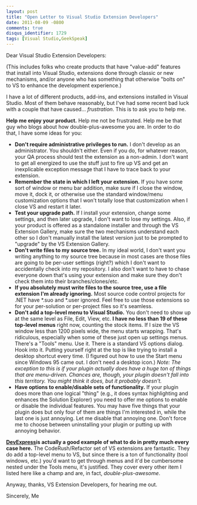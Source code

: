 ```yaml
---
layout: post
title: "Open Letter to Visual Studio Extension Developers"
date: 2011-08-09 -0800
comments: true
disqus_identifier: 1729
tags: [Visual Studio,GeekSpeak]
---
```

Dear Visual Studio Extension Developers:

(This includes folks who create products that have "value-add" features
that install into Visual Studio, extensions done through classic or new
mechanisms, and/or anyone who has something that otherwise "bolts on" to
VS to enhance the development experience.)

I have a lot of different products, add-ins, and extensions installed in
Visual Studio. Most of them behave reasonably, but I've had some recent
bad luck with a couple that have caused... *frustration*. This is to ask
you to help me.

**Help me enjoy your product.** Help me not be frustrated. Help me be
that guy who blogs about how double-plus-awesome you are. In order to do
that, I have some ideas for you:

-   **Don't require administrative privileges to run.** I don't develop
    as an administrator. You shouldn't either. Even if you do, for
    whatever reason, your QA process should test the extension as a
    non-admin. I don't want to get all energized to use the stuff just
    to fire up VS and get an inexplicable exception message that I have
    to trace back to your extension.
-   **Remember the state in which I left your extension.** If you have
    some sort of window or menu bar addition, make sure if I close the
    window, move it, dock it, or otherwise use the standard window/menu
    customization options that I won't totally lose that customization
    when I close VS and restart it later.
-   **Test your upgrade path.** If I install your extension, change some
    settings, and then later upgrade, I don't want to lose my settings.
    Also, if your product is offered as a standalone installer and
    through the VS Extension Gallery, make sure the two mechanisms
    understand each other so I don't manually install the latest version
    just to be prompted to "upgrade" by the VS Extension Gallery.
-   **Don't write files to my source tree.** In my ideal world, I don't
    want you writing anything to my source tree because in most cases
    are those files are going to be per-user settings (right?) which I
    don't want to accidentally check into my repository. I also don't
    want to have to chase everyone down that's using your extension and
    make sure they don't check them into their branches/clones/etc.
-   **If you absolutely must write files to the source tree, use a file
    extension I'm already ignoring.** Most source code control projects
    for .NET have \*.suo and \*.user ignored. Feel free to use those
    extensions so for your per-solution or per-project files so it's
    seamless.
-   **Don't add a top-level menu to Visual Studio.** You don't need to
    show up at the same level as File, Edit, View, etc. **I have no less
    than 19 of these top-level menus** right now, counting the stock
    items. If I size the VS window less than 1200 pixels wide, the menu
    starts wrapping. That's ridiculous, especially when some of these
    just open up settings menus. There's a "Tools" menu. Use it. There
    is a standard VS options dialog. Hook into it. Putting yourself
    right at the top is like trying to install a desktop shortcut every
    time. (I figured out how to use the Start menu since Windows 95 came
    out. I don't need a desktop icon.) *Note: The exception to this is
    if your plugin actually does have a huge ton of things that are
    menu-driven. Chances are, though, your plugin doesn't fall into this
    territory. You might think it does, but it probably doesn't.*
-   **Have options to enable/disable sets of functionality.** If your
    plugin does more than one logical "thing" (e.g., it does syntax
    highlighting and enhances the Solution Explorer) you need to offer
    me options to enable or disable the individual features. You may
    have five things that your plugin does but only four of them are
    things I'm interested in, while the last one is just annoying. Let
    me disable that annoying one. Don't force me to choose between
    uninstalling your plugin or putting up with annoying behavior.

[**DevExpress**](http://www.devexpress.com)**is actually a good example
of what to do in pretty much every case here.** The CodeRush/Refactor
set of VS extensions are fantastic. They do add a top-level menu to VS,
but since there is a ton of functionality (tool windows, etc.) you'd
want to get through menus and it'd be cumbersome nested under the Tools
menu, it's justified. They cover every other item I listed here like a
champ and are, in fact, *double-plus-awesome*.

Anyway, thanks, VS Extension Developers, for hearing me out.

Sincerely, 
Me


